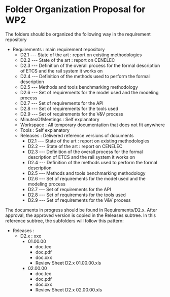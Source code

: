 # Folder Organization Proposal for WP2

The folders should be organized the following way in the requirement repository

* Requirements : main requirement repository
    * D2.1 --- State of the art : report on existing methodologies 
    * D2.2 --- State of the art : report on CENELEC 
    * D2.3 --- Definition of the overall process for the formal description of ETCS and the rail system it works on
    * D2.4 --- Definition of the methods used to perform the formal description
    * D2.5 --- Methods and tools benchmarking methodology
    * D2.6 --- Set of requirements for the model used and the modeling process
    * D2.7 --- Set of requirements for the API
    * D2.8 --- Set of requirements for the tools used
    * D2.9 --- Set of requirements for the V&V process
    * MinutesOfMeetings : Self explanatory
    * Workspace : All temporary documentation that does not fit anywhere
    * Tools : Self explanatory
    * Releases : Delivered reference versions of documents
       * D2.1 --- State of the art : report on existing methodologies 
       * D2.2 --- State of the art : report on CENELEC 
       * D2.3 --- Definition of the overall process for the formal description of ETCS and the rail system it works on
       * D2.4 --- Definition of the methods used to perform the formal description
       * D2.5 --- Methods and tools benchmarking methodology
       * D2.6 --- Set of requirements for the model used and the modeling process
       * D2.7 --- Set of requirements for the API
       * D2.8 --- Set of requirements for the tools used
       * D2.9 --- Set of requirements for the V&V process


The documents in progress should be found in Requirements/D2.x. After approval, the approved version is copied in the
Releases subtree. In this reference subtree, the subfolders will follow this pattern:
   * Releases :
      * D2.x : xxx
         * 01.00.00
            * doc.tex
            * doc.pdf
            * doc.xxx
            * Review Sheet D2.x 01.00.00.xls
         * 02.00.00
            * doc.tex
            * doc.pdf
            * doc.xxx
            * Review Sheet D2.x 02.00.00.xls
 
